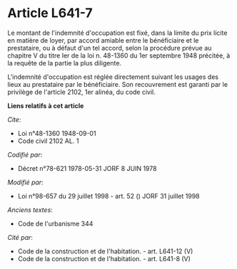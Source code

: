 # Article L641-7

Le montant de l'indemnité d'occupation est fixé, dans la limite du prix licite en matière de loyer, par accord amiable entre
le bénéficiaire et le prestataire, ou à défaut d'un tel accord, selon la procédure prévue au chapitre V du titre Ier de la
loi n. 48-1360 du 1er septembre 1948 précitée, à la requête de la partie la plus diligente.

L'indemnité d'occupation est réglée directement suivant les usages des lieux au prestataire par le bénéficiaire. Son
recouvrement est garanti par le privilège de l'article 2102, 1er alinéa, du code civil.

**Liens relatifs à cet article**

_Cite_:

  - Loi n°48-1360 1948-09-01
  - Code civil 2102 AL. 1

_Codifié par_:

  - Décret n°78-621 1978-05-31 JORF 8 JUIN 1978

_Modifié par_:

  - Loi n°98-657 du 29 juillet 1998 - art. 52 () JORF 31 juillet 1998

_Anciens textes_:

  - Code de l'urbanisme 344

_Cité par_:

  - Code de la construction et de l'habitation. - art. L641-12 (V)
  - Code de la construction et de l'habitation. - art. L641-8 (V)
